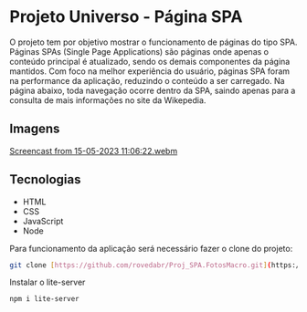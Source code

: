 # Projeto Universo - Página SPA

O projeto tem por objetivo mostrar o funcionamento de páginas do tipo SPA. Páginas SPAs (Single Page Applications) são páginas onde apenas o conteúdo principal é atualizado, sendo os demais componentes da página mantidos. Com foco na melhor experiência do usuário, páginas SPA foram na performance da aplicação, reduzindo o conteúdo a ser carregado.
Na página abaixo, toda navegação ocorre dentro da SPA, saindo apenas para a consulta de mais informações no site da Wikepedia.

## Imagens
[Screencast from 15-05-2023 11:06:22.webm](https://github.com/rovedabr/SPA-Universe-v2/assets/118762335/829a312f-ac00-48bb-94f2-31a550bff71e)

## Tecnologias

- HTML
- CSS
- JavaScript
- Node

Para funcionamento da aplicação será necessário fazer o clone do projeto:

```bash
git clone [https://github.com/rovedabr/Proj_SPA.FotosMacro.git](https://github.com/rovedabr/SPA-Universe-v2.git)
```

Instalar o lite-server

```bash
npm i lite-server
```
